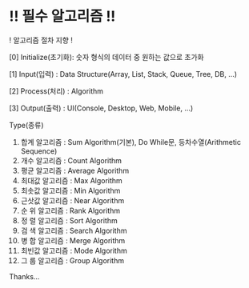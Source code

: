 # !! 필수 알고리즘 !!

! 알고리즘 절차 지향 !

[0] Initialize(초기화): 숫자 형식의 데이터 중 원하는 값으로 초가화

[1] Input(입력) : Data Structure(Array, List, Stack, Queue, Tree, DB, ...)

[2] Process(처리) : Algorithm

[3] Output(출력) : UI(Console, Desktop, Web, Mobile, ...)

Type(종류)

01. 합계 알고리즘 : Sum Algorithm(기본), Do While문, 등차수열(Arithmetic Sequence)
02. 개수 알고리즘 : Count Algorithm
03. 평균 알고리즘 : Average Algorithm
04. 최대값 알고리즘 : Max Algorithm
05. 최솟값 알고리즘 : Min Algorithm
06. 근삿값 알고리즘 : Near Algorithm
07. 순 위 알고리즘 : Rank Algorithm
08. 정 렬 알고리즘 : Sort Algorithm
09. 검 색 알고리즘 : Search Algorithm
10. 병 합 알고리즘 : Merge Algorithm
11. 최빈값 알고리즘 : Mode Algorithm
12. 그 룹 알고리즘 : Group Algorithm

Thanks...
